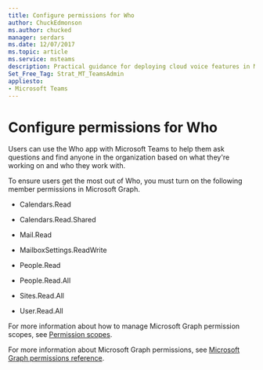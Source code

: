 ```yaml
---
title: Configure permissions for Who
author: ChuckEdmonson
ms.author: chucked
manager: serdars
ms.date: 12/07/2017
ms.topic: article
ms.service: msteams
description: Practical guidance for deploying cloud voice features in Microsoft Teams.
Set_Free_Tag: Strat_MT_TeamsAdmin
appliesto: 
- Microsoft Teams
---
```


Configure permissions for Who
=============================

Users can use the Who app with Microsoft Teams to help them ask questions and find anyone in the organization based on what they're working on and who they work with.

To ensure users get the most out of Who, you must turn on the following member permissions in Microsoft Graph.

- Calendars.Read

- Calendars.Read.Shared

- Mail.Read

- MailboxSettings.ReadWrite

- People.Read

- People.Read.All

- Sites.Read.All

- User.Read.All

For more information about how to manage Microsoft Graph permission scopes, see [Permission scopes](https://msdn.microsoft.com/Library/Azure/Ad/Graph/howto/azure-ad-graph-api-permission-scopes).
 
For more information about Microsoft Graph permissions, see [Microsoft Graph permissions reference](https://developer.microsoft.com/graph/docs/concepts/permissions_reference).